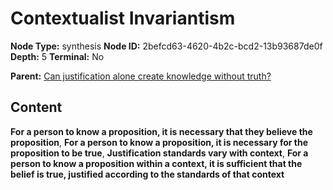 # Contextualist Invariantism

**Node Type:** synthesis
**Node ID:** 2befcd63-4620-4b2c-bcd2-13b93687de0f
**Depth:** 5
**Terminal:** No

**Parent:** [Can justification alone create knowledge without truth?](can-justification-alone-create-knowledge-without-truth-antithesis-4712aef9-8fea-44ac-a1db-48b5a57ccf0f.md)

## Content

**For a person to know a proposition, it is necessary that they believe the proposition**, **For a person to know a proposition, it is necessary for the proposition to be true**, **Justification standards vary with context**, **For a person to know a proposition within a context, it is sufficient that the belief is true, justified according to the standards of that context**
